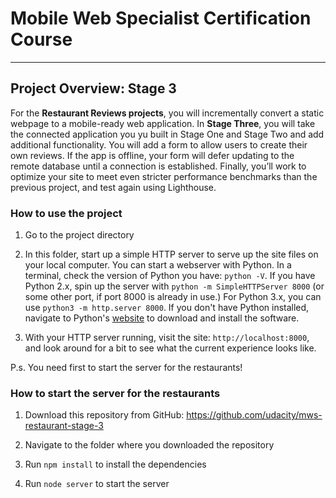 # Mobile Web Specialist Certification Course
---

## Project Overview: Stage 3

For the **Restaurant Reviews projects**, you will incrementally convert a static webpage to a mobile-ready web application. In **Stage Three**, you will take the connected application you yu built in Stage One and Stage Two and add additional functionality. You will add a form to allow users to create their own reviews. If the app is offline, your form will defer updating to the remote database until a connection is established. Finally, you’ll work to optimize your site to meet even stricter performance benchmarks than the previous project, and test again using Lighthouse.

### How to use the project

1. Go to the project directory

2. In this folder, start up a simple HTTP server to serve up the site files on your local computer. You can start a webserver with Python. In a terminal, check the version of Python you have: `python -V`. If you have Python 2.x, spin up the server with `python -m SimpleHTTPServer 8000` (or some other port, if port 8000 is already in use.) For Python 3.x, you can use `python3 -m http.server 8000`. If you don't have Python installed, navigate to Python's [website](https://www.python.org/) to download and install the software.

3. With your HTTP server running, visit the site: `http://localhost:8000`, and look around for a bit to see what the current experience looks like.

P.s. You need first to start the server for the restaurants!

### How to start the server for the restaurants

1. Download this repository from GitHub: https://github.com/udacity/mws-restaurant-stage-3

2. Navigate to the folder where you downloaded the repository

3. Run `npm install` to install the dependencies

4. Run `node server` to start the server